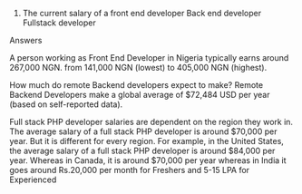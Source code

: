 

1. The current salary of a front end developer
Back end developer
Fullstack developer

Answers

 A person working as Front End Developer in Nigeria typically earns around 267,000 NGN. 
 from 141,000 NGN (lowest) to 405,000 NGN (highest).

How much do remote Backend developers expect to make? Remote Backend Developers make a global average of $72,484 USD per year (based on self-reported data).


Full stack PHP developer salaries are dependent on the region they work in. The average salary of a full stack PHP developer is around $70,000 per year. But it is different for every region. For example, in the United States, the average salary of a full stack PHP developer is around $84,000 per year. Whereas in Canada, it is around $70,000 per year whereas in India it goes around Rs.20,000 per month for Freshers and 5-15 LPA for Experienced

